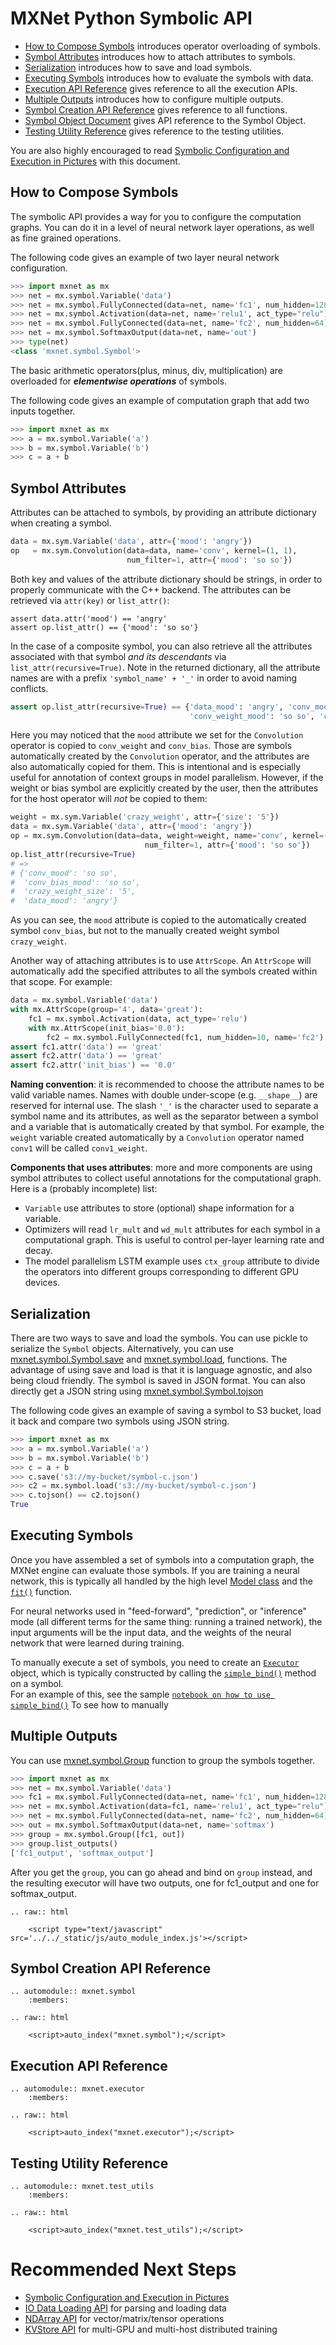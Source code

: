 # MXNet Python Symbolic API
* [How to Compose Symbols](#overloaded-operators) introduces operator overloading of symbols.
* [Symbol Attributes](#symbol-attributes) introduces how to attach attributes to symbols.
* [Serialization](#serialization) introduces how to save and load symbols.
* [Executing Symbols](#executing-symbols) introduces how to evaluate the symbols with data.
* [Execution API Reference](#execution-api-reference) gives reference to all the execution APIs.
* [Multiple Outputs](#multiple-outputs) introduces how to configure multiple outputs.
* [Symbol Creation API Reference](#symbol-creationapi-reference) gives reference to all functions.
* [Symbol Object Document](#mxnet.symbol.Symbol) gives API reference to the Symbol Object.
* [Testing Utility Reference](#testing-utility-reference) gives reference to the testing utilities.

You are also highly encouraged to read [Symbolic Configuration and Execution in Pictures](symbol_in_pictures.md)
with this document.

How to Compose Symbols
----------------------
The symbolic API provides a way for you to configure the computation graphs.
You can do it in a level of neural network layer operations, as well as fine
grained operations.

The following code gives an example of two layer neural network configuration.
```python
>>> import mxnet as mx
>>> net = mx.symbol.Variable('data')
>>> net = mx.symbol.FullyConnected(data=net, name='fc1', num_hidden=128)
>>> net = mx.symbol.Activation(data=net, name='relu1', act_type="relu")
>>> net = mx.symbol.FullyConnected(data=net, name='fc2', num_hidden=64)
>>> net = mx.symbol.SoftmaxOutput(data=net, name='out')
>>> type(net)
<class 'mxnet.symbol.Symbol'>
```

The basic arithmetic operators(plus, minus, div, multiplication) are overloaded for
***elementwise operations*** of symbols.

The following code gives an example of computation graph that add two inputs together.
```python
>>> import mxnet as mx
>>> a = mx.symbol.Variable('a')
>>> b = mx.symbol.Variable('b')
>>> c = a + b
````

Symbol Attributes
-----------------
Attributes can be attached to symbols, by providing an attribute dictionary when creating a symbol.
```python
data = mx.sym.Variable('data', attr={'mood': 'angry'})
op   = mx.sym.Convolution(data=data, name='conv', kernel=(1, 1),
                          num_filter=1, attr={'mood': 'so so'})
```
Both key and values of the attribute dictionary should be strings, in order to properly communicate with the C++ backend. The attributes can be retrieved via `attr(key)` or `list_attr()`:
```
assert data.attr('mood') == 'angry'
assert op.list_attr() == {'mood': 'so so'}
```
In the case of a composite symbol, you can also retrieve all the attributes associated with that symbol *and its descendants* via `list_attr(recursive=True)`. Note in the returned dictionary, all the attribute names are with a prefix `'symbol_name' + '_'` in order to avoid naming conflicts.
```python
assert op.list_attr(recursive=True) == {'data_mood': 'angry', 'conv_mood': 'so so',
                                        'conv_weight_mood': 'so so', 'conv_bias_mood': 'so so'}
```
Here you may noticed that the `mood` attribute we set for the ```Convolution``` operator is copied to `conv_weight` and `conv_bias`. Those are symbols automatically created by the ```Convolution``` operator, and the attributes are also automatically copied for them. This is intentional and is especially useful for annotation of context groups in model parallelism. However, if the weight or bias symbol are explicitly created by the user, then the attributes for the host operator will *not* be copied to them:
```python
weight = mx.sym.Variable('crazy_weight', attr={'size': '5'})
data = mx.sym.Variable('data', attr={'mood': 'angry'})
op = mx.sym.Convolution(data=data, weight=weight, name='conv', kernel=(1, 1),
                              num_filter=1, attr={'mood': 'so so'})
op.list_attr(recursive=True)
# =>
# {'conv_mood': 'so so',
#  'conv_bias_mood': 'so so',
#  'crazy_weight_size': '5',
#  'data_mood': 'angry'}
```
As you can see, the `mood` attribute is copied to the automatically created symbol `conv_bias`, but not to the manually created weight symbol `crazy_weight`.

Another way of attaching attributes is to use ```AttrScope```. An ```AttrScope``` will automatically add the specified attributes to all the symbols created within that scope. For example:
```python
data = mx.symbol.Variable('data')
with mx.AttrScope(group='4', data='great'):
    fc1 = mx.symbol.Activation(data, act_type='relu')
    with mx.AttrScope(init_bias='0.0'):
        fc2 = mx.symbol.FullyConnected(fc1, num_hidden=10, name='fc2')
assert fc1.attr('data') == 'great'
assert fc2.attr('data') == 'great'
assert fc2.attr('init_bias') == '0.0'
```

**Naming convention**: it is recommended to choose the attribute names to be valid variable names. Names with double under-scope (e.g. `__shape__`) are reserved for internal use. The slash `'_'` is the character used to separate a symbol name and its attributes, as well as the separator between a symbol and a variable that is automatically created by that symbol. For example, the `weight` variable created automatically by a ```Convolution``` operator named `conv1` will be called `conv1_weight`.

**Components that uses attributes**: more and more components are using symbol attributes to collect useful annotations for the computational graph. Here is a (probably incomplete) list:

- ```Variable``` use attributes to store (optional) shape information for a variable.
- Optimizers will read `lr_mult` and `wd_mult` attributes for each symbol in a computational graph. This is useful to control per-layer learning rate and decay.
- The model parallelism LSTM example uses `ctx_group` attribute to divide the operators into different groups corresponding to different GPU devices.

Serialization
-------------
There are two ways to save and load the symbols. You can use pickle to serialize the ```Symbol``` objects.
Alternatively, you can use [mxnet.symbol.Symbol.save](#mxnet.symbol.Symbol.save) and [mxnet.symbol.load](#mxnet.symbol.load), functions.
The advantage of using save and load is that it is language agnostic, and also being cloud friendly.
The symbol is saved in JSON format. You can also directly get a JSON string using [mxnet.symbol.Symbol.tojson](#mxnet.symbol.Symbol.tojson)

The following code gives an example of saving a symbol to S3 bucket, load it back and compare two symbols using JSON string.
```python
>>> import mxnet as mx
>>> a = mx.symbol.Variable('a')
>>> b = mx.symbol.Variable('b')
>>> c = a + b
>>> c.save('s3://my-bucket/symbol-c.json')
>>> c2 = mx.symbol.load('s3://my-bucket/symbol-c.json')
>>> c.tojson() == c2.tojson()
True
```

Executing Symbols
-----------------
Once you have assembled a set of symbols into a computation graph, the MXNet engine can evaluate those symbols. 
If you are training a neural network, this is typically
all handled by the high level [Model class](model.md) and the [`fit()`](model.html#mxnet.model.FeedForward.fit) function.

For neural networks used in "feed-forward", "prediction", or "inference" mode (all different terms for the same
thing: running a trained network), the input arguments will be the 
input data, and the weights of the neural network that were learned during training.  

To manually execute a set of symbols, you need to create an [`Executor`](#mxnet.executor.Executor) object, 
which is typically constructed by calling the [`simple_bind()`](#mxnet.symbol.Symbol.simple_bind) method on a symbol.  
For an example of this, see the sample 
[`notebook on how to use simple_bind()`](https://github.com/dmlc/mxnet/blob/master/example/notebooks/simple_bind.ipynb)
To see how to manually 


Multiple Outputs
---------------
You can use [mxnet.symbol.Group](#mxnet.symbol.Group) function to group the symbols together.

```python
>>> import mxnet as mx
>>> net = mx.symbol.Variable('data')
>>> fc1 = mx.symbol.FullyConnected(data=net, name='fc1', num_hidden=128)
>>> net = mx.symbol.Activation(data=fc1, name='relu1', act_type="relu")
>>> net = mx.symbol.FullyConnected(data=net, name='fc2', num_hidden=64)
>>> out = mx.symbol.SoftmaxOutput(data=net, name='softmax')
>>> group = mx.symbol.Group([fc1, out])
>>> group.list_outputs()
['fc1_output', 'softmax_output']
```

After you get the ```group```, you can go ahead and bind on ```group``` instead,
and the resulting executor will have two outputs, one for fc1_output and one for softmax_output.

```eval_rst
.. raw:: html

    <script type="text/javascript" src='../../_static/js/auto_module_index.js'></script>
```

Symbol Creation API Reference
-----------------------------

```eval_rst
.. automodule:: mxnet.symbol
    :members:

.. raw:: html

    <script>auto_index("mxnet.symbol");</script>
```


Execution API Reference
-----------------------

```eval_rst
.. automodule:: mxnet.executor
    :members:

.. raw:: html

    <script>auto_index("mxnet.executor");</script>
```


Testing Utility Reference
-------------------------

```eval_rst
.. automodule:: mxnet.test_utils
    :members:

.. raw:: html

    <script>auto_index("mxnet.test_utils");</script>
```

# Recommended Next Steps
* [Symbolic Configuration and Execution in Pictures](http://mxnet.io/api/python/symbol_in_pictures.html)
* [IO Data Loading API](io.md) for parsing and loading data
* [NDArray API](ndarray.md) for vector/matrix/tensor operations
* [KVStore API](kvstore.md) for multi-GPU and multi-host distributed training

